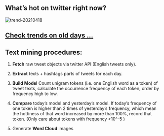## What’s hot on twitter right now?

![trend-20210418][wordcloud]

[wordcloud]: https://raw.githubusercontent.com/xdqc/tweet-trend-everyday/master/word-cloud/trend-20210418.png?token=AF5V4P7ADR6KQBZ4CEDTNIK6AXRMU "trend-20210418"

## [Check trends on old days ...](https://github.com/xdqc/tweet-trend-everyday/tree/master/word-cloud)

## Text mining procedures:

1. **Fetch** raw tweet objects via twitter API (English tweets only).

2. **Extract** texts + hashtags parts of tweets for each day.

3. **Build Model** Count unigram tokens (i.e. one English word as a token) of tweet texts, calculate the occurrence frequency of each token, order by frequency high to low.

4. **Compare** today’s model and yesterday’s model. If today’s frequency of one token is higher than 2 times of yesterday’s frequency, which mean the hottiness of that word increased by more than 100%, record that token. (Only care about tokens with frequency >10^-5 )

5. Generate **Word Cloud** images.
